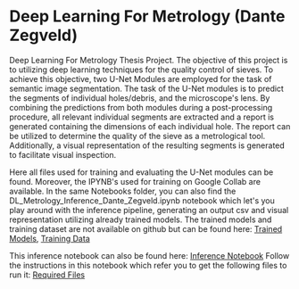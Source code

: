 # Deep Learning For Metrology (Dante Zegveld)
Deep Learning For Metrology Thesis Project.
The objective of this project is to utilizing deep learning techniques for the quality control of sieves. To achieve this objective, two U-Net Modules are employed for the task of semantic image segmentation. The task of the U-Net modules is to predict the segments of individual holes/debris, and the microscope's lens. By combining the predictions from both modules during a post-processing procedure, all relevant individual segments are extracted and a report is generated containing the dimensions of each individual hole. The report can be utilized to determine the quality of the sieve as a metrological tool. Additionally, a visual representation of the resulting segments is generated to facilitate visual inspection.

Here all files used for training and evaluating the U-Net modules can be found. Moreover, the IPYNB's used for training on Google Collab are available. In the same Notebooks folder, you can also find the DL_Metrology_Inference_Dante_Zegveld.ipynb notebook which let's you play around with the inference pipeline, generating an output csv and visual representation utilizing already trained models.
The trained models and training dataset are not available on github but can be found here: [Trained Models](https://drive.google.com/drive/folders/1TC0VTyAUSO5cr5OUHkAPEOcbzYE4BsJV?usp=sharing), [Training Data](https://drive.google.com/drive/folders/1KEtpBw4GdnH3jrnlx5rCna8K3uNWRQVe?usp=sharing)

This inference notebook can also be found here: [Inference Notebook](https://colab.research.google.com/drive/1duikg-xjS74IYG0-5cCrBl2TxZUjJ3C7?usp=sharing)
Follow the instructions in this notebook which refer you to get the following files to run it: [Required Files](https://drive.google.com/drive/folders/1kNN6Yu0MOQ6yzHv4rivvOhWIil8lxdtT?usp=sharing)